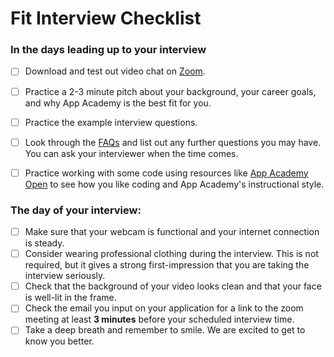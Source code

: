 # Fit  Interview Checklist

### In the days leading up to your interview

* [ ] Download and test out video chat on [Zoom][zoom].
* [ ] Practice a 2-3 minute pitch about your background, your career goals, and why App Academy is the best fit for you.
* [ ] Practice the example interview questions.
* [ ] Look through the [FAQs][faq] and list out any further questions you may have. You can ask your interviewer when the time comes.
* [ ] Practice working with some code using resources like [App Academy Open][aao] to see how you like coding and App Academy's instructional style.



### The day of your interview:

- [ ] Make sure that your webcam is functional and your internet connection is steady.
- [ ] Consider wearing professional clothing during the interview. This is not required, but it gives a strong first-impression that you are taking the interview seriously.
- [ ] Check that the background of your video looks clean and that your face is well-lit in the frame.
- [ ] Check the email you input on your application for a link to the zoom meeting at least **3 minutes** before your scheduled interview time.
- [ ] Take a deep breath and remember to smile. We are excited to get to know you better.

[zoom]: https://www.zoom.us
[sf]: https://www.appacademy.io/immersive/dates?location=san-francisco
[ny]: https://www.appacademy.io/immersive/dates?location=new-york-city
[online]: https://www.appacademy.io/immersive/dates?location=online
[in-person-tuition]: https://s3-us-west-1.amazonaws.com/appacademy.io/Tuition+Plans.pdf
[online-tuition]: https://appacademy.zendesk.com/hc/en-us/articles/360010568013-What-is-the-cost-of-the-Full-Time-Plan-What-payment-options-do-I-have-
[faq]: https://appacademy.zendesk.com/hc/en-us
[aao]: https://open.appacademy.io/learn/full-stack-online/intro-to-programming/map-by-name
